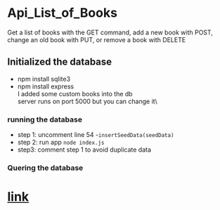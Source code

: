 # Api_List_of_Books
Get a list of books with the GET command, add a new book with POST, change an old book with PUT, or remove a book with DELETE

## Initialized the database

- npm install sqlite3
- npm install express\
I added some custom books into the db\
server runs on port 5000 but you can change it\

### running the database
- step 1: uncomment line 54 -`insertSeedData(seedData)`
- step 2: run app
`node index.js`
- step3: comment step 1 to avoid duplicate data
### Quering the database

# [link](https://www.sqlitetutorial.net/sqlite-nodejs/connect/)
